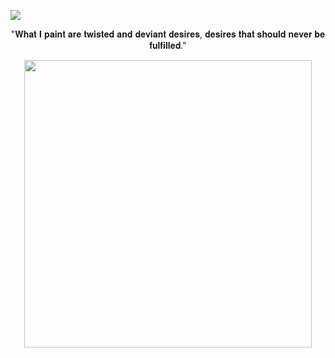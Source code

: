 ![](https://komarev.com/ghpvc/?username=ConsCXius&color=bba67b&style=flat-square&label=alcohol_bottles)

<p align="center">
"𝐖𝐡𝐚𝐭 𝐈 𝐩𝐚𝐢𝐧𝐭 𝐚𝐫𝐞 𝐭𝐰𝐢𝐬𝐭𝐞𝐝 𝐚𝐧𝐝 𝐝𝐞𝐯𝐢𝐚𝐧𝐭 𝐝𝐞𝐬𝐢𝐫𝐞𝐬, 𝐝𝐞𝐬𝐢𝐫𝐞𝐬 𝐭𝐡𝐚𝐭 𝐬𝐡𝐨𝐮𝐥𝐝 𝐧𝐞𝐯𝐞𝐫 𝐛𝐞 𝐟𝐮𝐥𝐟𝐢𝐥𝐥𝐞𝐝."
</p>

<p align="center">
    <img width="460" src="https://64.media.tumblr.com/e70e6de3f519e21a1bd309c7a743717c/958424cbf50de87f-1f/s1280x1920/8bafad0b5eb572ae3f543c45999eb310323e0e23.pnj">
</p>

